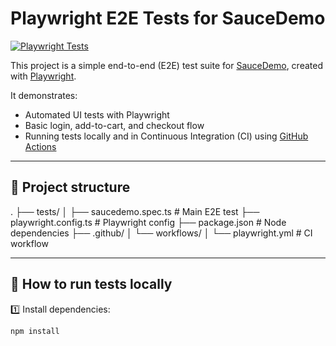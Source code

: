 # Playwright E2E Tests for SauceDemo

[![Playwright Tests](https://github.com/<YOUR_USERNAME>/<YOUR_REPO>/actions/workflows/playwright.yml/badge.svg)](https://github.com/<YOUR_USERNAME>/<YOUR_REPO>/actions/workflows/playwright.yml)

This project is a simple end-to-end (E2E) test suite for [SauceDemo](https://www.saucedemo.com), created with [Playwright](https://playwright.dev).

It demonstrates:
- Automated UI tests with Playwright
- Basic login, add-to-cart, and checkout flow
- Running tests locally and in Continuous Integration (CI) using [GitHub Actions](https://docs.github.com/en/actions)

---

## 📂 Project structure
.
├── tests/
│ ├── saucedemo.spec.ts # Main E2E test
├── playwright.config.ts # Playwright config
├── package.json # Node dependencies
├── .github/
│ └── workflows/
│ └── playwright.yml # CI workflow


---

## 🚀 How to run tests locally

1️⃣ Install dependencies:
```bash
npm install
